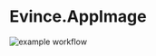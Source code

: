 # Evince.AppImage

![example workflow](https://github.com/nx-appbuild-hub/Evince.AppImage//actions/workflows/makefile.yml/badge.svg)
